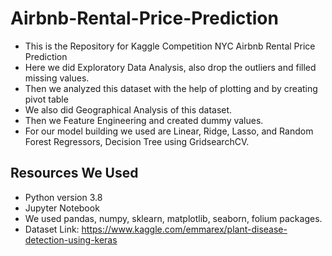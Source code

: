 # Airbnb-Rental-Price-Prediction

* This is the Repository for Kaggle Competition NYC Airbnb Rental Price Prediction
* Here we did Exploratory Data Analysis, also drop the outliers and filled missing values.
* Then we analyzed this dataset with the help of plotting and by creating pivot table
* We also did Geographical Analysis of this dataset.
* Then we Feature Engineering and created dummy values.
* For our model building we used are  Linear, Ridge, Lasso, and Random Forest Regressors, Decision Tree using GridsearchCV.


## Resources We Used
* Python version 3.8
* Jupyter Notebook
* We used pandas, numpy, sklearn, matplotlib, seaborn, folium packages.
* Dataset Link: https://www.kaggle.com/emmarex/plant-disease-detection-using-keras


